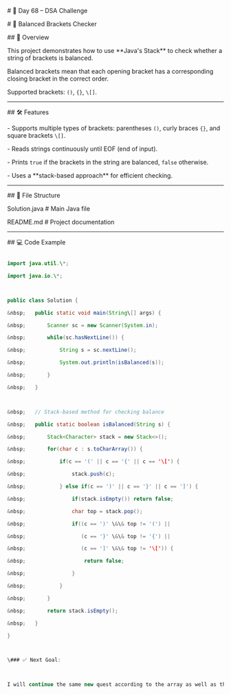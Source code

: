 \# 🚀 Day 68 – DSA Challenge

\# 📘 Balanced Brackets Checker



\## 📖 Overview

This project demonstrates how to use \*\*Java's Stack\*\* to check whether a string of brackets is balanced.  

Balanced brackets mean that each opening bracket has a corresponding closing bracket in the correct order.  

Supported brackets: `()`, `{}`, `\[]`.



---



\## 🛠️ Features

\- Supports multiple types of brackets: parentheses `()`, curly braces `{}`, and square brackets `\[]`.

\- Reads strings continuously until EOF (end of input).

\- Prints `true` if the brackets in the string are balanced, `false` otherwise.

\- Uses a \*\*stack-based approach\*\* for efficient checking.



---



\## 📂 File Structure

Solution.java # Main Java file

README.md # Project documentation





---



\## 💻 Code Example

```java

import java.util.\*;

import java.io.\*;



public class Solution {

&nbsp;   public static void main(String\[] args) {

&nbsp;       Scanner sc = new Scanner(System.in);

&nbsp;       while(sc.hasNextLine()) {

&nbsp;           String s = sc.nextLine();

&nbsp;           System.out.println(isBalanced(s));

&nbsp;       }

&nbsp;   }



&nbsp;   // Stack-based method for checking balance

&nbsp;   public static boolean isBalanced(String s) {

&nbsp;       Stack<Character> stack = new Stack<>();

&nbsp;       for(char c : s.toCharArray()) {

&nbsp;           if(c == '(' || c == '{' || c == '\[') {

&nbsp;               stack.push(c);

&nbsp;           } else if(c == ')' || c == '}' || c == ']') {

&nbsp;               if(stack.isEmpty()) return false;

&nbsp;               char top = stack.pop();

&nbsp;               if((c == ')' \&\& top != '(') ||

&nbsp;                  (c == '}' \&\& top != '{') ||

&nbsp;                  (c == ']' \&\& top != '\[')) {

&nbsp;                   return false;

&nbsp;               }

&nbsp;           }

&nbsp;       }

&nbsp;       return stack.isEmpty();

&nbsp;   }

}



\### ✅ Next Goal:



I will continue the same new quest according to the array as well as the string and Linked list





